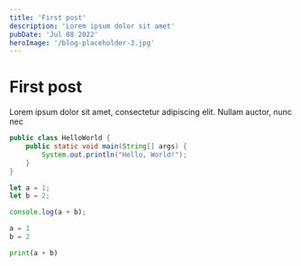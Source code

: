 ```yaml
---
title: 'First post'
description: 'Lorem ipsum dolor sit amet'
pubDate: 'Jul 08 2022'
heroImage: '/blog-placeholder-3.jpg'
---
```


# First post

Lorem ipsum dolor sit amet, consectetur adipiscing elit. Nullam auctor, nunc nec

```java ln lh={2-3} check
public class HelloWorld {
    public static void main(String[] args) {
        System.out.println("Hello, World!");
    }
}
```


```javascript name={"test.js"}
let a = 1;
let b = 2;

console.log(a + b);
```

```python name={"test.py"}
a = 1
b = 2

print(a + b)
```
